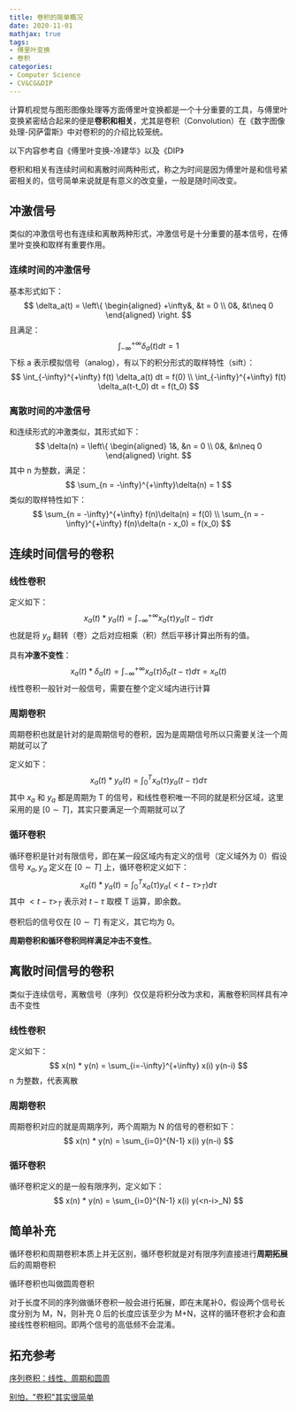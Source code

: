 ```yaml
---
title: 卷积的简单概况
date: 2020-11-01
mathjax: true
tags:
- 傅里叶变换
- 卷积
categories:
- Computer Science
- CV&CG&DIP
---
```


计算机视觉与图形图像处理等方面傅里叶变换都是一个十分重要的工具，与傅里叶变换紧密结合起来的便是**卷积和相关**，尤其是卷积（Convolution）在《数字图像处理-冈萨雷斯》中对卷积的的介绍比较笼统。

<!-- more -->

以下内容参考自《傅里叶变换-冷建华》以及《DIP》

卷积和相关有连续时间和离散时间两种形式，称之为时间是因为傅里叶是和信号紧密相关的，信号简单来说就是有意义的改变量，一般是随时间改变。

## 冲激信号

类似的冲激信号也有连续和离散两种形式，冲激信号是十分重要的基本信号，在傅里叶变换和取样有重要作用。

### 连续时间的冲激信号

基本形式如下：
$$
\delta_a(t) = 
\left\{
\begin{aligned}
+\infty&, &t = 0 \\
0&, &t\neq 0
\end{aligned}
\right.
$$
且满足：
$$
\int_{-\infty}^{+\infty} \delta_a(t) dt = 1
$$
下标 a 表示模拟信号（analog），有以下的积分形式的取样特性（sift）：
$$
\int_{-\infty}^{+\infty} f(t) \delta_a(t) dt = f(0) \\
\int_{-\infty}^{+\infty} f(t) \delta_a(t-t_0) dt = f(t_0)
$$


### 离散时间的冲激信号

和连续形式的冲激类似，其形式如下：
$$
\delta(n) = 
\left\{
\begin{aligned}
1&, &n = 0 \\
0&, &n\neq 0
\end{aligned}
\right.
$$
其中 n 为整数，满足：
$$
\sum_{n = -\infty}^{+\infty}\delta(n) = 1
$$
类似的取样特性如下：
$$
\sum_{n = -\infty}^{+\infty} f(n)\delta(n) = f(0) \\
\sum_{n = -\infty}^{+\infty} f(n)\delta(n - x_0) = f(x_0)
$$

## 连续时间信号的卷积

### 线性卷积

定义如下：
$$
x_a(t) * y_a(t) = \int_{-\infty}^{+\infty} x_a(\tau) y_a(t-\tau) d\tau
$$
也就是将 $y_a$ 翻转（卷）之后对应相乘（积）然后平移计算出所有的值。

具有**冲激不变性**：
$$
x_a(t) * \delta_a(t) = \int_{-\infty}^{+\infty} x_a(\tau) \delta_a(t-\tau) d\tau = x_a(t)
$$
线性卷积一般针对一般信号，需要在整个定义域内进行计算

### 周期卷积

周期卷积也就是针对的是周期信号的卷积，因为是周期信号所以只需要关注一个周期就可以了

定义如下：
$$
x_a(t) * y_a(t) = \int_{0}^{T} x_a(\tau) y_a(t-\tau) d\tau
$$
其中 $x_a$ 和 $y_a$ 都是周期为 T 的信号，和线性卷积唯一不同的就是积分区域，这里采用的是 $[0 \sim T]$，其实只要满足一个周期就可以了

### 循环卷积

循环卷积是针对有限信号，即在某一段区域内有定义的信号（定义域外为 0）假设信号 $x_a,y_a$ 定义在 $[0 \sim T]$ 上，循环卷积定义如下：
$$
x_a(t) * y_a(t) = \int_{0}^{T} x_a(\tau) y_a(<t-\tau>_T) d\tau
$$
其中 $<t-\tau>_T$ 表示对 $t-\tau$ 取模 T 运算，即余数。

卷积后的信号仅在 $[0\sim T]$ 有定义，其它均为 0。

**周期卷积和循环卷积同样满足冲击不变性**。

## 离散时间信号的卷积

类似于连续信号，离散信号（序列）仅仅是将积分改为求和，离散卷积同样具有冲击不变性

### 线性卷积

定义如下：
$$
x(n) * y(n) = \sum_{i=-\infty}^{+\infty} x(i) y(n-i)
$$
n 为整数，代表离散

### 周期卷积

周期卷积对应的就是周期序列，两个周期为 N 的信号的卷积如下：
$$
x(n) * y(n) = \sum_{i=0}^{N-1} x(i) y(n-i)
$$

### 循环卷积

循环卷积定义的是一般有限序列，定义如下：
$$
x(n) * y(n) = \sum_{i=0}^{N-1} x(i) y(<n-i>_N)
$$

## 简单补充

循环卷积和周期卷积本质上并无区别，循环卷积就是对有限序列直接进行**周期拓展**后的周期卷积

循环卷积也叫做圆周卷积

对于长度不同的序列做循环卷积一般会进行拓展，即在末尾补0，假设两个信号长度分别为 M，N，则补充 0 后的长度应该至少为 M+N，这样的循环卷积才会和直接线性卷积相同。即两个信号的高低频不会混淆。

## 拓充参考

[序列卷积：线性、周期和圆周](https://www.cnblogs.com/kensporger/p/12903152.html)

[别怕，"卷积"其实很简单](https://zhuanlan.zhihu.com/p/100289337)